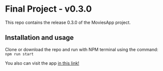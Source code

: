 # Final Project - v0.3.0

This repo contains the release 0.3.0 of the MoviesApp project.

## Installation and usage

Clone or download the repo and run with NPM terminal using the command:  
`npm run start`

You also can visit the app [in this link!](https://trainee-program-final-project.vercel.app)
